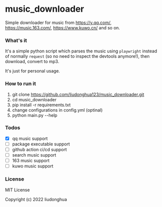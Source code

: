 # music_downloader
Simple downloader for music from https://y.qq.com/, https://music.163.com/, https://www.kuwo.cn/ and so on.

### What's it

It's a simple python script which parses the music using `playwright` instead of normally `request` (so no need to inspect the devtools anymore!), then download, convert to mp3.

It's just for personal usage.

### How to run it

1. git clone https://github.com/liudonghua123/music_downloader.git
2. cd music_downloader
3. pip install -r requirements.txt 
4. change configurations in config.yml (optinal)
5. python main.py --help


### Todos

- [x] qq music support
- [ ] package executable support
- [ ] github action ci/cd support
- [ ] search music support
- [ ] 163 music support
- [ ] kuwo music support

### License

MIT License

Copyright (c) 2022 liudonghua
